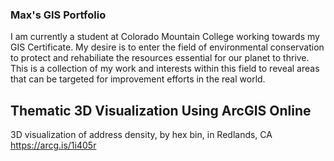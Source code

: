 ### Max's GIS Portfolio
I am currently a student at Colorado Mountain College working towards my GIS Certificate. My desire is to enter the field of environmental conservation to protect and rehabiliate the resources essential for our planet to thrive. This is a collection of my work and interests within this field to reveal areas that can be targeted for improvement efforts in the real world. 
## Thematic 3D Visualization Using ArcGIS Online
3D visualization of address density, by hex bin, in Redlands, CA
https://arcg.is/1i405r
<!--
**maxgerke/maxgerke** is a ✨ _special_ ✨ repository because its `README.md` (this file) appears on your GitHub profile.

Here are some ideas to get you started:

- 🔭 I’m currently working on ...
- 🌱 I’m currently learning ...
- 👯 I’m looking to collaborate on ...
- 🤔 I’m looking for help with ...
- 💬 Ask me about ...
- 📫 How to reach me: ...
- 😄 Pronouns: ...
- ⚡ Fun fact: ...
-->
